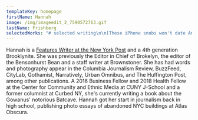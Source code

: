```yaml
---
templateKey: homepage
firstName: Hannah
image: /img/imageedit_2_7590572763.gif
lastName: Frishberg
selectedWorks: "# selected writing\n\n[These iPhone snobs won't date Android users](https://nypost.com/2019/08/14/sorry-android-users-these-iphone-snobs-wont-date-you/) \\[New York Post]\n\n[Vaping deaths 'not surprising': black-market weed insider](https://nypost.com/2019/09/18/vaping-deaths-not-surprising-black-market-weed-insider/) \\[New York Post]\n\n[This late actress had the best rent deal in NYC](https://nypost.com/2018/05/09/how-a-late-actress-paid-only-28-in-rent-for-an-nyc-apartment/)\_\\[New York Post]\n\n[Dominatrixes and their Orthodox Jewish clients](https://www.buzzfeednews.com/article/hannahfrishberg/dominatrixes-orthodox-jewish-haredi-kink-bdsm-brooklyn/)\_\\[BuzzFeed]\n\n[Greenpoint's final Polish-language weekly](https://www.cjr.org/united_states_project/greenpoint-brooklyn-polish-news.php)\_\\[Columbia Journalism Review]\n\n[In defense of caffeine pills](https://lifehacker.com/in-defense-of-caffeine-pills-1828501954) \\[Lifehacker]\n\n[Online tarot communities as free healthcare](https://www.dailydot.com/irl/tarot-cards-facebook/)\_\\[Daily Dot]\n\n[Building community in Brooklyn's backyards](https://www.citylab.com/life/2018/06/building-a-community-in-brooklyns-backyards/561608/)\_\\[CityLab]\n\n[The vice and vagrants of old-school Gowanus](http://narrative.ly/the-vice-and-vagrants-of-old-school-gowanus/)\_\\[Narratively]\n\n[New York's lost neighborhoods](https://ny.curbed.com/2018/5/29/17332770/new-york-neighborhoods-eminent-domain-history-west-side-story)\_\\[Curbed NY]\n\n[Biggie Smalls worked at my Park Slope temple and was ‘a good kid’](http://brokelyn.com/if-you-dont-know-now-you-know/)\_\\[Brokelyn]\n\n[How a rising Brooklyn hospital aims to upgrade health care](https://thebridgebk.com/how-rising-brooklyn-hospital-plans-upgrade-health-care/)\_\\[The Bridge]\_\n\n[REVS' underground autobiography](https://urbanomnibus.net/2014/07/revs-underground-autobiography/)\_\\[Urban Omnibus]\n\n[New Utrecht students fear increase in racism following Trump election](http://bklyner.com/new-utrecht-high-school-students-fear-increase-racism-sexism-following-trump-election-bensonhurst/)\_\\[Bklyner]\n\n[Bodega at center of Mafia investigation now has its own T-shirt line](http://brokelyn.com/beloved-carroll-gardens-bodega-smunion-gets-t-shirt-line/)\_\\[Brokelyn]\n\n[Cocaine break-ins: The life of a 1960s Brooklyn pharmacist](http://www.brownstoner.com/brooklyn-life/brooklyn-pharmacy-1960s-cocaine-breakin-midwood/)\_\\[Brownstoner]\n\n[The failed paradise: Pruitt-Igoe](http://www.atlasobscura.com/articles/pruitt-igoe)\_\\[Atlas Obscura]\n\n# Editing\n\n[What is this whole Brooklyn drag renaissance, anyway?](http://brokelyn.com/brooklyn-drag-renaissance/)\_by Eric Shorey\n\n[Vinyl lives: A guide to all 27 of Brooklyn's record stores](http://brokelyn.com/vinyl-lives-guide-27-record-stores-brooklyn/)\_by Elena Goukassian\n\n[3 new Brooklyn breweries are opening this summer](http://brokelyn.com/3-new-brooklyn-breweries/)\_by Cat Wolinski\n\n[Talking shop with Greenpoint's vintage store mavens](http://brokelyn.com/female-run-vintage-stores-greenpoint-talk-business/)\_by Ruthie Darling\n\n[HBO's 'Crashing' resurrects legendary NYC comedy spot](http://brokelyn.com/hbos-crashing-resurrects-legendary-nyc-comedy-spot/)\_by Bobby Hankinson\n\n# Photography\_\n\n[New house within old walls in Boerum Hill](https://www.brownstoner.com/interiors-renovation/boerum-hill-brooklyn-townhouse-renovation-bigprototype/)\_\\[The Insider]\n\n[The man who built New York City's schools](http://narrative.ly/the-man-who-built-new-york-citys-schools/)\_\\[Narratively]\n\n[The Red Hook grain elevator](https://www.atlasobscura.com/articles/red-hook-grain-elevator) \\[Atlas Obscura]\n\n[Creedmoor Psychiatric Center](https://www.huffingtonpost.com/2013/11/04/psych-ward-photos_n_4195213.html)\_\\[Huffington Post]\n\n[Exploring Fort Tilden's decaying beauty](http://gothamist.com/2014/02/24/photos_fort_tilden.php#photo-1)\_\\[Gothamist]\n\n# Poetry\n\n[Amtrak](http://writingdisorder.com/hannah-frishberg/)\_\\[The Writing Disorder]\n\n[The Brooklyn hallelujah](http://madswirl.com/short-stories/2016/03/the-brooklyn-hallelujah/)\_\\[Mad Swirl]\n\n[Insomniac's soliloquy](https://issuu.com/zoomoozophone_review/docs/zr5/44)\_\\[Zoomoozophone Review]\n\n[Stoop dreams](http://madswirl.com/short-stories/2016/01/stoop-dreams/)\_\\[Mad Swirl]"
---
```

Hannah is a [Features Writer at the New York Post](https://nypost.com/author/hannah-frishberg/) and a 4th generation Brooklynite. She was previously the Editor in Chief of Brokelyn, the editor of the Bensonhurst Bean and a staff writer at Brownstoner. She has had words and photography appear in the Columbia Journalism Review, BuzzFeed, CityLab, Gothamist, Narratively, Urban Omnibus, and The Huffington Post, among other publications. A 2016 Business Fellow and 2018 Health Fellow at the Center for Community and Ethnic Media at CUNY J-School and a former columnist at Curbed NY, she's currently writing a book about the Gowanus' notorious Batcave. Hannah got her start in journalism back in high school, publishing photo essays of abandoned NYC buildings at Atlas Obscura.
